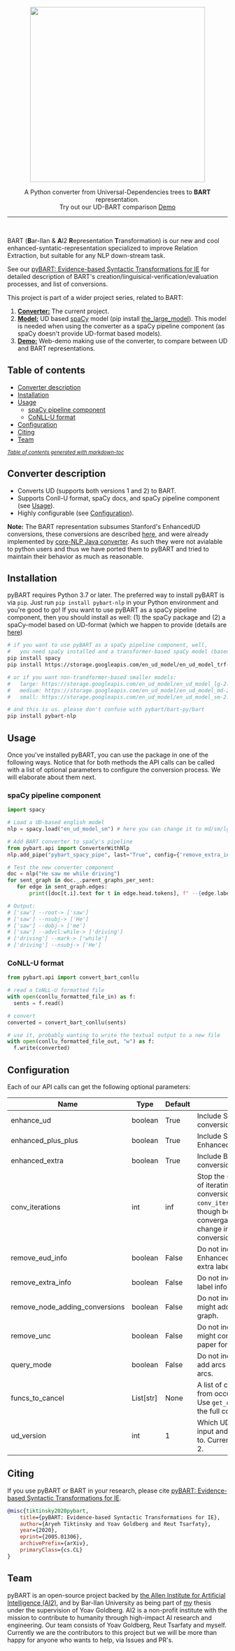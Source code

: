 <div align="center">
    <br>
    <img src="logo.png" width="400"/>
    <p>
   A Python converter from Universal-Dependencies trees to <b>BART</b> representation.<br>
        Try out our UD-BART comparison <a href="http://nlp.biu.ac.il/~aryeht/eud/">Demo</a>
    </p>
    <hr/>
</div>
<br/>

BART (**B**ar-Ilan & **A**I2 **R**epresentation **T**ransformation) is our new and cool enhanced-syntatic-representation specialized to improve Relation Extraction, but suitable for any NLP down-stream task.

See our [pyBART: Evidence-based Syntactic Transformations for IE](http://arxiv.org/abs/2005.01306) for detailed description of BART's creation/linguisical-verification/evaluation processes, and list of conversions.

This project is part of a wider project series, related to BART:
1. [**Converter:**](#converter-description) The current project.
2. [**Model:**](https://github.com/allenai/ud_spacy_model) UD based [spaCy](https://spacy.io/) model (pip install [the_large_model](https://storage.googleapis.com/en_ud_model/en_ud_model_trf-2.0.0.tar.gz)). This model is needed when using the converter as a spaCy pipeline component (as spaCy doesn't provide UD-format based models).
3. [**Demo:**](http://nlp.biu.ac.il/~aryeht/eud/) Web-demo making use of the converter, to compare between UD and BART representations.

## Table of contents

- [Converter description](#converter-description)
- [Installation](#installation)
- [Usage](#usage)
  * [spaCy pipeline component](#spacy-pipeline-component)
  * [CoNLL-U format](#conll-u-format)
- [Configuration](#configuration)
- [Citing](#citing)
- [Team](#team)

<small><i><a href='http://ecotrust-canada.github.io/markdown-toc/'>Table of contents generated with markdown-toc</a></i></small>

## Converter description

 * Converts UD (supports both versions 1 and 2) to BART.
 * Supports Conll-U format, spaCy docs, and spaCy pipeline component (see [Usage](#usage)).
 * Highly configurable (see [Configuration](#configuration)).

**Note:** The BART representation subsumes Stanford's EnhancedUD conversions, these conversions are described [here](http://www.lrec-conf.org/proceedings/lrec2016/pdf/779_Paper.pdf), and were already implemented by [core-NLP Java converter](https://nlp.stanford.edu/software/stanford-dependencies.shtml). As such they were not avialable to python users and thus we have ported them to pyBART and tried to maintain their behavior as much as reasonable.

## Installation

pyBART requires Python 3.7 or later. The preferred way to install pyBART is via `pip`. Just run `pip install pybart-nlp` in your Python environment and you're good to go!
If you want to use pyBART as a spaCy pipeline component, then you should install as well: (1) the spaCy package and (2) a spaCy-model based on UD-format (which we happen to provide (details are [here](https://github.com/allenai/ud_spacy_model))

```bash
# if you want to use pyBART as a spaCy pipeline component, well,
#   you need spaCy installed and a transformer-based spaCy model (based on UD-format):
pip install spacy
pip install https://storage.googleapis.com/en_ud_model/en_ud_model_trf-2.0.0.tar.gz

# or if you want non-trandformer-based smaller models:
#   large: https://storage.googleapis.com/en_ud_model/en_ud_model_lg-2.0.0.tar.gz
#   medium: https://storage.googleapis.com/en_ud_model/en_ud_model_md-2.0.0.tar.gz
#   small: https://storage.googleapis.com/en_ud_model/en_ud_model_sm-2.0.0.tar.gz

# and this is us. please don't confuse with pybart/bart-py/bart
pip install pybart-nlp
```

## Usage

Once you've installed pyBART, you can use the package in one of the following ways.
Notice that for both methods the API calls can be called with a list of optional parameters to configure the conversion process. We will elaborate about them next.

### spaCy pipeline component

```python
import spacy

# Load a UD-based english model
nlp = spacy.load("en_ud_model_sm") # here you can change it to md/sm/lg as you preffer

# Add BART converter to spaCy's pipeline
from pybart.api import ConverterWithNlp
nlp.add_pipe("pybart_spacy_pipe", last="True", config={'remove_extra_info':True}) # you can pass an empty config for default behavior, this is just an example

# Test the new converter component
doc = nlp("He saw me while driving")
for sent_graph in doc._.parent_graphs_per_sent:
   for edge in sent_graph.edges:
       print([doc[t.i].text for t in edge.head.tokens], f" --{edge.label_}-> ", [doc[t.i].text for t in edge.tail.tokens])

# Output:
# ['saw'] --root-> ['saw']
# ['saw'] --nsubj-> ['He']
# ['saw'] --dobj-> ['me']
# ['saw'] --advcl:while-> ['driving']
# ['driving'] --mark-> ['while']
# ['driving'] --nsubj-> ['He']
```

### CoNLL-U format

```python
from pybart.api import convert_bart_conllu

# read a CoNLL-U formatted file
with open(conllu_formatted_file_in) as f:
  sents = f.read()

# convert
converted = convert_bart_conllu(sents)

# use it, probably wanting to write the textual output to a new file
with open(conllu_formatted_file_out, "w") as f:
  f.write(converted)
```

## Configuration

Each of our API calls can get the following optional parameters:

[//]: # (<style>.tablelines table, .tablelines td, .tablelines th {border: 1px solid black;}</style>)



| Name | Type | Default | Explanation |
|------|------|-------------|----|
| enhance_ud | boolean | True | Include Stanford's EnhancedUD conversions. |
| enhanced_plus_plus | boolean | True | Include Stanford's EnhancedUD++ conversions. |
| enhanced_extra | boolean | True | Include BART's unique conversions. |
| conv_iterations | int | inf | Stop the (defaultive) behaivor of iterating on the list of conversions after `conv_iterations` iterations, though before reaching convergance (that is, no change in graph when conversion-list is applied). |
| remove_eud_info | boolean | False | Do not include Stanford's EnhancedUD&EnhancedUD++'s extra label information. |
| remove_extra_info | boolean | False | Do not include BART's extra label information. |
| remove_node_adding_conversions | boolean | False | Do not include conversions that might add nodes to the given graph. |
| remove_unc | boolean | False | Do not include conversions that might contain `uncertainty` (see paper for detailed explanation). |
| query_mode | boolean | False | Do not include conversions that add arcs rather than reorder arcs. |
| funcs_to_cancel | List\[str\] | None | A list of conversions to prevent from occuring by their names. Use `get_conversion_names` for the full conversion name list |
| ud_version | int | 1 | Which UD version to expect as input and to set the converter to. Currently we support 1 and 2. |

[//]: # ({: .tablelines})

## Citing

If you use pyBART or BART in your research, please cite [pyBART: Evidence-based Syntactic Transformations for IE](http://arxiv.org/abs/2005.01306).

```bibtex
@misc{tiktinsky2020pybart,
    title={pyBART: Evidence-based Syntactic Transformations for IE},
    author={Aryeh Tiktinsky and Yoav Goldberg and Reut Tsarfaty},
    year={2020},
    eprint={2005.01306},
    archivePrefix={arXiv},
    primaryClass={cs.CL}
}
```

## Team

pyBART is an open-source project backed by [the Allen Institute for Artificial Intelligence (AI2)](https://allenai.org/), and by Bar-Ilan University as being part of [my](https://github.com/aryehgigi) thesis under the supervision of Yoav Goldberg.
AI2 is a non-profit institute with the mission to contribute to humanity through high-impact AI research and engineering.
Our team consists of Yoav Goldberg, Reut Tsarfaty and myself. Currently we are the contributors to this project but we will be more than happy for anyone who wants to help, via Issues and PR's.
